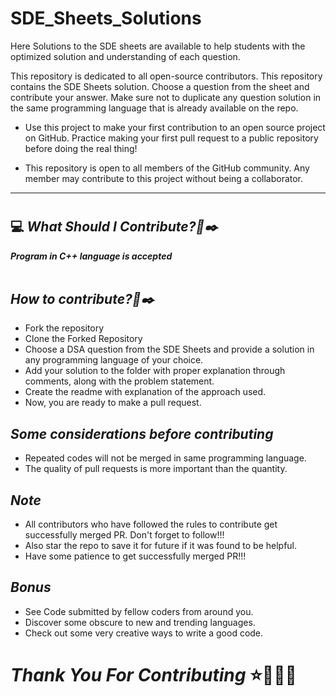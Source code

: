 # SDE_Sheets_Solutions
Here Solutions to the SDE sheets are available to help students with the optimized solution and understanding of each question.


This repository is dedicated to all open-source contributors.
This repository contains the SDE Sheets solution. Choose a question from the sheet and contribute your answer. Make sure not to duplicate any question solution in the same programming language that is already available on the repo.



* Use this project to make your first contribution to an open source project on GitHub. Practice making your first pull request to a public repository before doing the real thing!

* This repository is open to all members of the GitHub community. Any member may contribute to this project without being a collaborator.

***

#
## 💻 _What Should I Contribute?🤔✒️_
<strong>_Program in C++ language is accepted_</strong>
<br><br>

## _How to contribute?🤔✒️_

* Fork the repository
* Clone the Forked Repository
* Choose a DSA question from the SDE Sheets and provide a solution in any programming language of your choice.
* Add your solution to the folder with proper explanation through comments, along with the problem statement.
* Create the readme with explanation of the approach used.
* Now, you are ready to make a pull request.

## _Some considerations before contributing_

* Repeated codes will not be merged in same programming language.
* The quality of pull requests is more important than the quantity.

## _Note_

* All contributors who have followed the rules to contribute get successfully merged PR. Don't forget to follow!!!
* Also star the repo to save it for future if it was found to be helpful. 
* Have some patience to get successfully merged PR!!!

## _Bonus_
* See Code submitted by fellow coders from around you.
* Discover some obscure to new and trending languages.
* Check out some very creative ways to write a good code.

# _Thank You For Contributing_ ⭐🚀✨🌠
